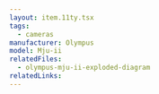 ```yaml
---
layout: item.11ty.tsx
tags:
  - cameras
manufacturer: Olympus
model: Mju-ii
relatedFiles:
  - olympus-mju-ii-exploded-diagram
relatedLinks:
---
```

